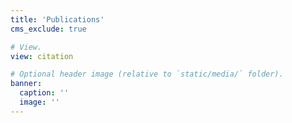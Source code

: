 ```yaml
---
title: 'Publications'
cms_exclude: true

# View.
view: citation

# Optional header image (relative to `static/media/` folder).
banner:
  caption: ''
  image: ''
---
```


